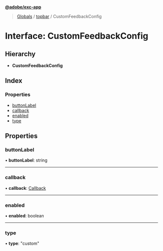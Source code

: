 **[@adobe/exc-app](../README.md)**

> [Globals](../README.md) / [topbar](../modules/topbar.md) / CustomFeedbackConfig

# Interface: CustomFeedbackConfig

## Hierarchy

* **CustomFeedbackConfig**

## Index

### Properties

* [buttonLabel](topbar.customfeedbackconfig.md#buttonlabel)
* [callback](topbar.customfeedbackconfig.md#callback)
* [enabled](topbar.customfeedbackconfig.md#enabled)
* [type](topbar.customfeedbackconfig.md#type)

## Properties

### buttonLabel

•  **buttonLabel**: string

___

### callback

•  **callback**: [Callback](topbar.callback.md)

___

### enabled

•  **enabled**: boolean

___

### type

•  **type**: \"custom\"
